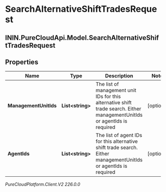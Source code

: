 # SearchAlternativeShiftTradesRequest

## ININ.PureCloudApi.Model.SearchAlternativeShiftTradesRequest

## Properties

|Name | Type | Description | Notes|
|------------ | ------------- | ------------- | -------------|
| **ManagementUnitIds** | **List&lt;string&gt;** | The list of management unit IDs for this alternative shift trade search. Either managementUnitIds or agentIds is required | [optional] |
| **AgentIds** | **List&lt;string&gt;** | The list of agent IDs for this alternative shift trade search. Either managementUnitIds or agentIds is required | [optional] |



_PureCloudPlatform.Client.V2 226.0.0_
